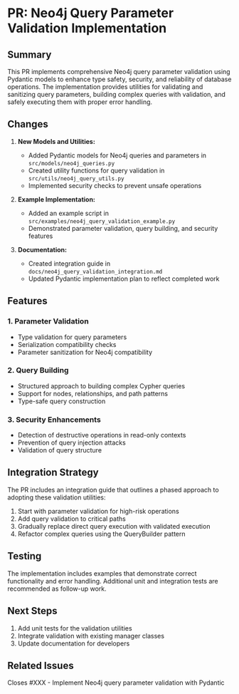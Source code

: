 # PR: Neo4j Query Parameter Validation Implementation

## Summary

This PR implements comprehensive Neo4j query parameter validation using Pydantic models to enhance type safety, security, and reliability of database operations. The implementation provides utilities for validating and sanitizing query parameters, building complex queries with validation, and safely executing them with proper error handling.

## Changes

1. **New Models and Utilities:**
   - Added Pydantic models for Neo4j queries and parameters in `src/models/neo4j_queries.py`
   - Created utility functions for query validation in `src/utils/neo4j_query_utils.py`
   - Implemented security checks to prevent unsafe operations

2. **Example Implementation:**
   - Added an example script in `src/examples/neo4j_query_validation_example.py`
   - Demonstrated parameter validation, query building, and security features

3. **Documentation:**
   - Created integration guide in `docs/neo4j_query_validation_integration.md`
   - Updated Pydantic implementation plan to reflect completed work

## Features

### 1. Parameter Validation
- Type validation for query parameters
- Serialization compatibility checks
- Parameter sanitization for Neo4j compatibility

### 2. Query Building
- Structured approach to building complex Cypher queries
- Support for nodes, relationships, and path patterns
- Type-safe query construction

### 3. Security Enhancements
- Detection of destructive operations in read-only contexts
- Prevention of query injection attacks
- Validation of query structure

## Integration Strategy

The PR includes an integration guide that outlines a phased approach to adopting these validation utilities:

1. Start with parameter validation for high-risk operations
2. Add query validation to critical paths
3. Gradually replace direct query execution with validated execution
4. Refactor complex queries using the QueryBuilder pattern

## Testing

The implementation includes examples that demonstrate correct functionality and error handling. 
Additional unit and integration tests are recommended as follow-up work.

## Next Steps

1. Add unit tests for the validation utilities
2. Integrate validation with existing manager classes
3. Update documentation for developers

## Related Issues

Closes #XXX - Implement Neo4j query parameter validation with Pydantic 